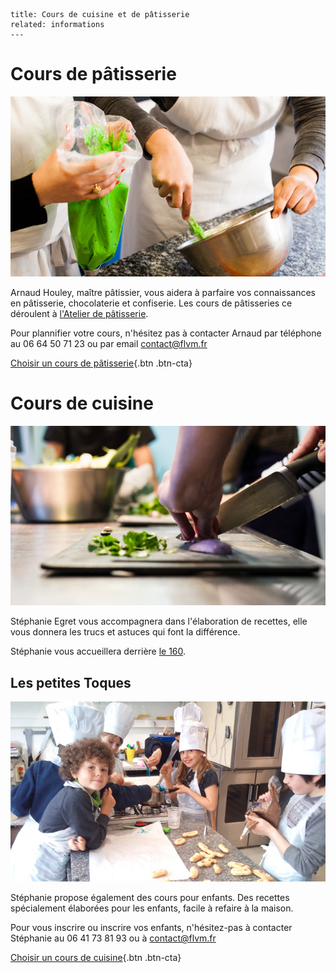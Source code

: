 	title: Cours de cuisine et de pâtisserie
	related: informations
	---
# Cours de pâtisserie

![](images/cours/cours-de-patisserie.jpg)

Arnaud Houley, maître pâtissier, vous aidera à parfaire vos connaissances en pâtisserie, chocolaterie et confiserie.
Les cours de pâtisseries ce déroulent à [l'Atelier de pâtisserie](informations#l-atelier-de-patisserie).

Pour plannifier votre cours, n'hésitez pas à contacter Arnaud par téléphone au 06 64 50 71 23 ou par email <contact@flvm.fr>

[Choisir un cours de pâtisserie](/planning){.btn .btn-cta}

# Cours de cuisine

![Découpage des échalottes](images/cours/cours-de-cuisine.jpg)

Stéphanie Egret vous accompagnera dans l'élaboration de recettes, elle vous donnera les trucs et astuces qui font la différence.  

Stéphanie vous accueillera derrière [le 160](informations#le-160).

## Les petites Toques

![Les petites toques en pleine action](images/cours/les-petites-toques.jpg)

Stéphanie propose également des cours pour enfants. Des recettes spécialement élaborées pour les enfants, facile à refaire à la maison.

Pour vous inscrire ou inscrire vos enfants, n'hésitez-pas à contacter Stéphanie au 06 41 73 81 93 ou à <contact@flvm.fr>

[Choisir un cours de cuisine](/planning){.btn .btn-cta}

